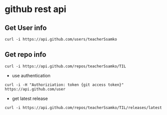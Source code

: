 # github rest api

## Get User info

`curl -i https://api.github.com/users/teacherSsamko`

## Get repo info

`curl -i https://api.github.com/repos/teacherSsamko/TIL`

- use authentication

`curl -i -H "Authoriziation: token {git access token}" https://api.github.com/user`

- get latest release

`curl -i https://api.github.com/repos/teacherSsamko/TIL/releases/latest`
